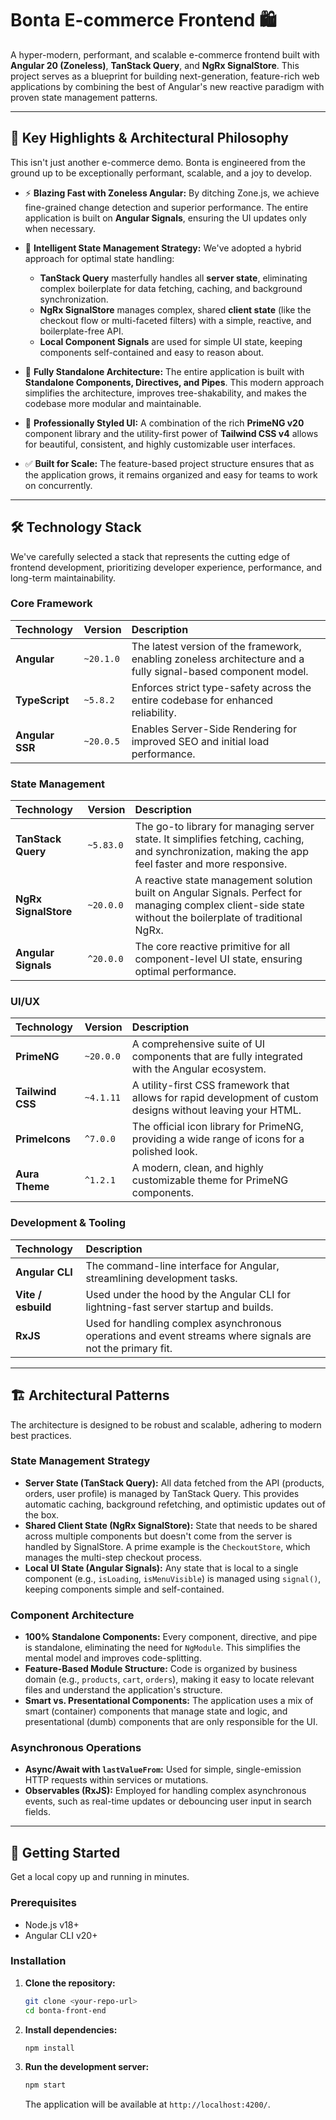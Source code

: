 # Bonta E-commerce Frontend 🛍️

A hyper-modern, performant, and scalable e-commerce frontend built with **Angular 20 (Zoneless)**, **TanStack Query**, and **NgRx SignalStore**. This project serves as a blueprint for building next-generation, feature-rich web applications by combining the best of Angular's new reactive paradigm with proven state management patterns.

---

## 🚀 Key Highlights & Architectural Philosophy

This isn't just another e-commerce demo. Bonta is engineered from the ground up to be exceptionally performant, scalable, and a joy to develop.

- ⚡️ **Blazing Fast with Zoneless Angular:** By ditching Zone.js, we achieve fine-grained change detection and superior performance. The entire application is built on **Angular Signals**, ensuring the UI updates only when necessary.

- 🧠 **Intelligent State Management Strategy:** We've adopted a hybrid approach for optimal state handling:

  - **TanStack Query** masterfully handles all **server state**, eliminating complex boilerplate for data fetching, caching, and background synchronization.
  - **NgRx SignalStore** manages complex, shared **client state** (like the checkout flow or multi-faceted filters) with a simple, reactive, and boilerplate-free API.
  - **Local Component Signals** are used for simple UI state, keeping components self-contained and easy to reason about.

- 🧩 **Fully Standalone Architecture:** The entire application is built with **Standalone Components, Directives, and Pipes**. This modern approach simplifies the architecture, improves tree-shakability, and makes the codebase more modular and maintainable.

- 🎨 **Professionally Styled UI:** A combination of the rich **PrimeNG v20** component library and the utility-first power of **Tailwind CSS v4** allows for beautiful, consistent, and highly customizable user interfaces.

- ✅ **Built for Scale:** The feature-based project structure ensures that as the application grows, it remains organized and easy for teams to work on concurrently.

---

## 🛠️ Technology Stack

We've carefully selected a stack that represents the cutting edge of frontend development, prioritizing developer experience, performance, and long-term maintainability.

### Core Framework

| Technology      | Version   | Description                                                                                                   |
| :-------------- | :-------- | :------------------------------------------------------------------------------------------------------------ |
| **Angular**     | `~20.1.0` | The latest version of the framework, enabling zoneless architecture and a fully signal-based component model. |
| **TypeScript**  | `~5.8.2`  | Enforces strict type-safety across the entire codebase for enhanced reliability.                              |
| **Angular SSR** | `~20.0.5` | Enables Server-Side Rendering for improved SEO and initial load performance.                                  |

### State Management

| Technology           | Version   | Description                                                                                                                                                |
| :------------------- | :-------- | :--------------------------------------------------------------------------------------------------------------------------------------------------------- |
| **TanStack Query**   | `~5.83.0` | The go-to library for managing server state. It simplifies fetching, caching, and synchronization, making the app feel faster and more responsive.         |
| **NgRx SignalStore** | `~20.0.0` | A reactive state management solution built on Angular Signals. Perfect for managing complex client-side state without the boilerplate of traditional NgRx. |
| **Angular Signals**  | `^20.0.0` | The core reactive primitive for all component-level UI state, ensuring optimal performance.                                                                |

### UI/UX

| Technology       | Version   | Description                                                                                                  |
| :--------------- | :-------- | :----------------------------------------------------------------------------------------------------------- |
| **PrimeNG**      | `~20.0.0` | A comprehensive suite of UI components that are fully integrated with the Angular ecosystem.                 |
| **Tailwind CSS** | `~4.1.11` | A utility-first CSS framework that allows for rapid development of custom designs without leaving your HTML. |
| **PrimeIcons**   | `^7.0.0`  | The official icon library for PrimeNG, providing a wide range of icons for a polished look.                  |
| **Aura Theme**   | `^1.2.1`  | A modern, clean, and highly customizable theme for PrimeNG components.                                       |

### Development & Tooling

| Technology         | Description                                                                                                |
| :----------------- | :--------------------------------------------------------------------------------------------------------- |
| **Angular CLI**    | The command-line interface for Angular, streamlining development tasks.                                    |
| **Vite / esbuild** | Used under the hood by the Angular CLI for lightning-fast server startup and builds.                       |
| **RxJS**           | Used for handling complex asynchronous operations and event streams where signals are not the primary fit. |

---

## 🏗️ Architectural Patterns

The architecture is designed to be robust and scalable, adhering to modern best practices.

### State Management Strategy

- **Server State (TanStack Query):** All data fetched from the API (products, orders, user profile) is managed by TanStack Query. This provides automatic caching, background refetching, and optimistic updates out of the box.
- **Shared Client State (NgRx SignalStore):** State that needs to be shared across multiple components but doesn't come from the server is handled by SignalStore. A prime example is the `CheckoutStore`, which manages the multi-step checkout process.
- **Local UI State (Angular Signals):** Any state that is local to a single component (e.g., `isLoading`, `isMenuVisible`) is managed using `signal()`, keeping components simple and self-contained.

### Component Architecture

- **100% Standalone Components:** Every component, directive, and pipe is standalone, eliminating the need for `NgModule`. This simplifies the mental model and improves code-splitting.
- **Feature-Based Module Structure:** Code is organized by business domain (e.g., `products`, `cart`, `orders`), making it easy to locate relevant files and understand the application's structure.
- **Smart vs. Presentational Components:** The application uses a mix of smart (container) components that manage state and logic, and presentational (dumb) components that are only responsible for the UI.

### Asynchronous Operations

- **Async/Await with `lastValueFrom`:** Used for simple, single-emission HTTP requests within services or mutations.
- **Observables (RxJS):** Employed for handling complex asynchronous events, such as real-time updates or debouncing user input in search fields.

---

## 🚀 Getting Started

Get a local copy up and running in minutes.

### Prerequisites

- Node.js v18+
- Angular CLI v20+

### Installation

1.  **Clone the repository:**

    ```bash
    git clone <your-repo-url>
    cd bonta-front-end
    ```

2.  **Install dependencies:**

    ```bash
    npm install
    ```

3.  **Run the development server:**
    ```bash
    npm start
    ```
    The application will be available at `http://localhost:4200/`.
